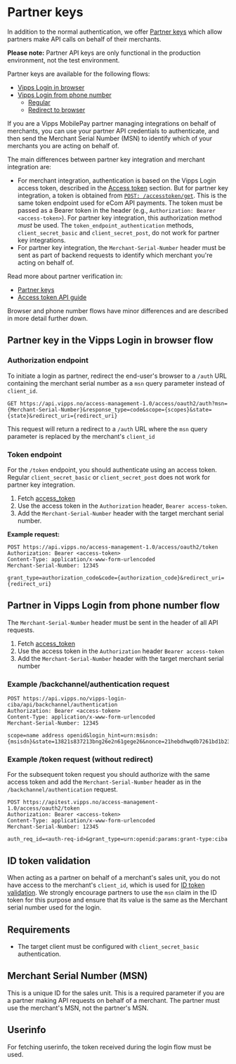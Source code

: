 <!-- START_METADATA
---
title: Partner keys
sidebar_label: Partner keys
sidebar_position: 33
description: Vipps Login offers partner keys which allow partners make API calls on behalf of their merchants.
pagination_next: null
pagination_prev: null
---
END_METADATA -->

# Partner keys

In addition to the normal authentication, we offer
[Partner keys](https://developer.vippsmobilepay.com/docs/partner/partner-keys)
which allow partners make API calls on behalf of their merchants.


**Please note:** Partner API keys are only functional in the production environment, not the test environment.

Partner keys are available for the following flows:

* [Vipps Login in browser](overview.md#vipps-login-in-browser)
* [Vipps Login from phone number](./flows/merchant-initiated-login-integration.md)
  * [Regular](flows/merchant-initiated-login-integration.md#integrating-with-vipps-login-from-phone-number)
  * [Redirect to browser](flows/merchant-initiated-login-integration.md#redirect-to-browser)

If you are a Vipps MobilePay partner managing integrations on behalf of merchants, you can use your partner API credentials to authenticate, and then send the Merchant Serial Number (MSN) to identify which of your merchants you are acting on behalf of.

The main differences between partner key integration and merchant integration are:

* For merchant integration, authentication is based on the Vipps Login access token, described in the
  [Access token](core-concepts.md#access-token) section.
  But for partner key integration, a token is obtained from
  [`POST: /accesstoken/get`](https://developer.vippsmobilepay.com/api/access-token#tag/Authorization-Service/operation/fetchAuthorizationTokenUsingPost).
  This is the same token endpoint used for eCom API payments. The token must be passed as a Bearer token
  in the header (e.g., `Authorization: Bearer <access-token>`). For partner key integration, this
  authorization method *must* be used. The `token_endpoint_authentication` methods,
  `client_secret_basic` and `client_secret_post`, do not work for partner key integrations.
* For partner key integration, the `Merchant-Serial-Number` header must be sent as part of
  backend requests to identify which merchant you're acting on behalf of.

Read more about partner verification in:

* [Partner keys](https://developer.vippsmobilepay.com/docs/partner/partner-keys)
* [Access token API guide](https://developer.vippsmobilepay.com/docs/APIs/access-token-api)

Browser and phone number flows have minor differences and are described in more detail further down.

## Partner key in the Vipps Login in browser flow

### Authorization endpoint

To initiate a login as partner, redirect the end-user's browser to a `/auth` URL containing the merchant serial number as a `msn` query parameter instead of `client_id`.

```http request
GET https://api.vipps.no/access-management-1.0/access/oauth2/auth?msn={Merchant-Serial-Number}&response_type=code&scope={scopes}&state={state}&redirect_uri={redirect_uri}
```

This request will return a redirect to a `/auth` URL where the `msn` query parameter is replaced by the merchant's `client_id`

### Token endpoint

For the `/token` endpoint, you should authenticate using an access token. Regular `client_secret_basic` or `client_secret_post` does not work for partner key integration.

1. Fetch [access_token](https://developer.vippsmobilepay.com/api/access-token#tag/Authorization-Service/operation/fetchAuthorizationTokenUsingPost)
2. Use the access token in the `Authorization` header, `Bearer access-token`.
3. Add the `Merchant-Serial-Number` header with the target merchant serial number.

**Example request:**

```http request
POST https://api.vipps.no/access-management-1.0/access/oauth2/token
Authorization: Bearer <access-token>
Content-Type: application/x-www-form-urlencoded
Merchant-Serial-Number: 12345

grant_type=authorization_code&code={authorization_code}&redirect_uri={redirect_uri}
```

## Partner in Vipps Login from phone number flow

The `Merchant-Serial-Number` header must be sent in the header of all API requests.

1. Fetch [access_token](https://developer.vippsmobilepay.com/api/access-token#tag/Authorization-Service/operation/fetchAuthorizationTokenUsingPost)
2. Use the access token in the `Authorization` header `Bearer access-token`
3. Add the `Merchant-Serial-Number` header with the target merchant serial number

### Example /backchannel/authentication request

```http request
POST https://api.vipps.no/vipps-login-ciba/api/backchannel/authentication
Authorization: Bearer <access-token>
Content-Type: application/x-www-form-urlencoded
Merchant-Serial-Number: 12345

scope=name address openid&login_hint=urn:msisdn:{msisdn}&state=13821s837213bng26e2n61gege26&nonce=21hebdhwqdb7261bd1b23
```

### Example /token request (without redirect)

For the subsequent token request you should authorize with the same access token and add the `Merchant-Serial-Number` header as in the `/backchannel/authentication` request.

```http request
POST https://apitest.vipps.no/access-management-1.0/access/oauth2/token
Authorization: Bearer <access-token>
Content-Type: application/x-www-form-urlencoded
Merchant-Serial-Number: 12345

auth_req_id=<auth-req-id>&grant_type=urn:openid:params:grant-type:ciba
```

## ID token validation

When acting as a partner on behalf of a merchant's sales unit, you do not have access to the merchant's `client_id`, which is used for [ID token validation](core-concepts.md#id-token).
We strongly encourage partners to use the `msn` claim in the ID token for this purpose and ensure that its value is the same as the Merchant serial number used for the login.

## Requirements

* The target client must be configured with `client_secret_basic` authentication.

## Merchant Serial Number (MSN)

This is a unique ID for the sales unit. This is a required parameter if you are a partner making API requests on behalf of a merchant. The partner must use the merchant's MSN, not the partner's MSN.

## Userinfo

For fetching userinfo, the token received during the login flow must be used.
